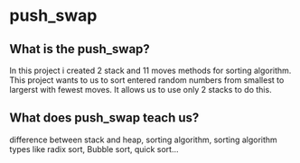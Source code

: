 # push_swap

## What is the push_swap?

In this project i created 2 stack and 11 moves methods for sorting algorithm.
This project wants to us to sort entered random numbers from smallest to largerst with fewest moves.
It allows us to use only 2 stacks to do this.

## What does push_swap teach us?
difference between stack and heap,
sorting algorithm,
sorting algorithm types like radix sort, Bubble sort, quick sort...
